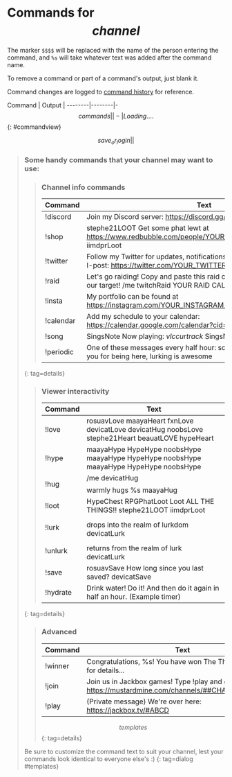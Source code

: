 # Commands for $$channel$$

The marker `$$$$` will be replaced with the name of the person entering the
command, and `%s` will take whatever text was added after the command name.

To remove a command or part of a command's output, just blank it.

Command changes are logged to [command history](history) for reference.

Command | Output |
--------|--------|-
$$commands||- | Loading....$$
{: #commandview}

$$save_or_login||$$

> ### Some handy commands that your channel may want to use:
> > ### Channel info commands
> > Command  | Text
> > ---------|------
> > !discord | Join my Discord server: https://discord.gg/YOUR_URL_HERE
> > !shop    | stephe21LOOT Get some phat lewt at https://www.redbubble.com/people/YOUR_REDBUBBLE_NAME/portfolio iimdprLoot
> > !twitter | Follow my Twitter for updates, notifications, and other whatever-it-is-I-post: https://twitter.com/YOUR_TWITTER_NAME
> > !raid    | Let's go raiding! Copy and paste this raid call and be ready when I host our target! /me twitchRaid YOUR RAID CALL HERE twitchRaid
> > !insta   | My portfolio can be found at https://instagram.com/YOUR_INSTAGRAM_NAME/
> > !calendar | Add my schedule to your calendar: https://calendar.google.com/calendar?cid=LOTS-OF-CHARACTERS
> > !song    | SingsNote Now playing: $vlccurtrack$ SingsNote
> > !periodic | One of these messages every half hour: socials, please follow, thank you for being here, lurking is awesome
> {: tag=details}
>
> <!-- -->
> > ### Viewer interactivity
> > Command  | Text
> > ---------|------
> > !love    | rosuavLove maayaHeart fxnLove devicatLove devicatHug noobsLove stephe21Heart beauatLOVE hypeHeart
> > !hype    | maayaHype HypeHype noobsHype maayaHype HypeHype noobsHype maayaHype HypeHype noobsHype
> > !hug     | /me devicatHug $$$$ warmly hugs %s maayaHug
> > !loot    | HypeChest RPGPhatLoot Loot ALL THE THINGS!! stephe21LOOT iimdprLoot
> > !lurk    | $$$$ drops into the realm of lurkdom devicatLurk
> > !unlurk  | $$$$ returns from the realm of lurk devicatLurk
> > !save    | rosuavSave How long since you last saved? devicatSave
> > !hydrate | Drink water! Do it! And then do it again in half an hour. (Example timer)
> {: tag=details}
>
> <!-- -->
> > ### Advanced
> > Command  | Text
> > ---------|------
> > !winner  | Congratulations, %s! You have won The Thing, see this link for details...
> > !join    | Join us in Jackbox games! Type !play and go to https://mustardmine.com/channels/##CHANNEL##/private
> > !play    | (Private message) We're over here: https://jackbox.tv/#ABCD
> > $$templates$$
> {: tag=details}
>
> Be sure to customize the command text to suit your channel, lest your commands
> look identical to everyone else's :)
{: tag=dialog #templates}

<style>
table {width: 100%;}
th, td {width: 100%;}
th:first-of-type, th:last-of-type, td:first-of-type, td:last-of-type {width: max-content;}
td:nth-of-type(2n+1) {white-space: nowrap;}
code {overflow-wrap: anywhere;}
</style>
